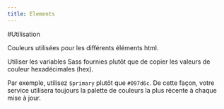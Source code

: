```yaml
---
title: Elements
---
```

#Utilisation

Couleurs utilisées pour les différents éléments html.

Utiliser les variables Sass fournies plutôt que de copier les valeurs de couleur hexadécimales (hex). 

Par exemple, utilisez <code>$primary</code> plutôt que <code>#097d6c</code>. De cette façon, votre service utilisera toujours la palette de couleurs la plus récente à chaque mise à jour.